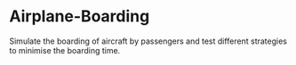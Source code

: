 # Airplane-Boarding

Simulate the boarding of aircraft by passengers and test different strategies to minimise the boarding time.
